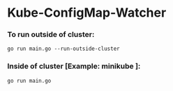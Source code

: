 # Kube-ConfigMap-Watcher

### To run outside of cluster:
    go run main.go --run-outside-cluster

### Inside of cluster [Example: minikube ]:

    go run main.go 



